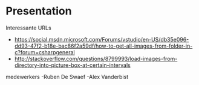 # Presentation

Interessante URLs
- https://social.msdn.microsoft.com/Forums/vstudio/en-US/db35e096-dd93-47f2-b18e-bac86f2a59df/how-to-get-all-images-from-folder-in-c?forum=csharpgeneral
- http://stackoverflow.com/questions/8799993/load-images-from-directory-into-picture-box-at-certain-intervals

medewerkers
-Ruben De Swaef
-Alex Vanderbist
